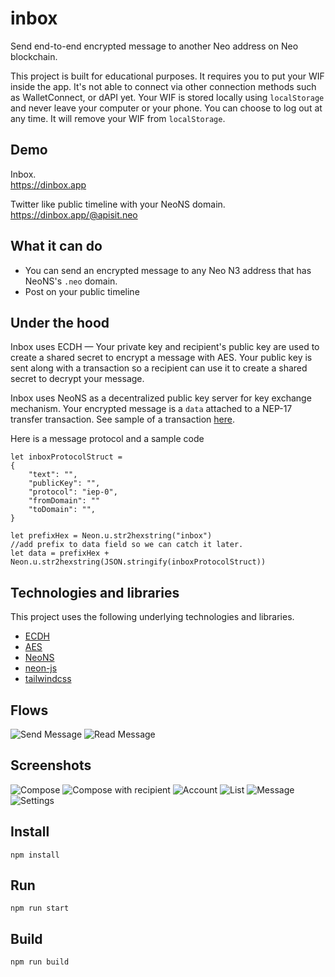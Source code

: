 # inbox 
Send end-to-end encrypted message to another Neo address on Neo blockchain.

This project is built for educational purposes. It requires you to put your WIF inside the app. It's not able to connect via other connection methods such as WalletConnect, or dAPI yet.
Your WIF is stored locally using `localStorage` and never leave your computer or your phone. You can choose to log out at any time. It will remove your WIF from `localStorage`.

## Demo
Inbox.  
https://dinbox.app

Twitter like public timeline with your NeoNS domain.  
https://dinbox.app/@apisit.neo


## What it can do
- You can send an encrypted message to any Neo N3 address that has NeoNS's `.neo` domain.
- Post on your public timeline

## Under the hood
Inbox uses ECDH — Your private key and recipient's public key are used to create a shared secret to encrypt a message with AES. Your public key is sent along with a transaction so a recipient can use it to create a shared secret to decrypt your message.

Inbox uses NeoNS as a decentralized public key server for key exchange mechanism. 
Your encrypted message is a `data` attached to a NEP-17 transfer transaction. See sample of a transaction [here](https://dora.coz.io/transaction/neo3/mainnet/0x290ffd74d9d1f163a9f32777cc9a52dd4b3b8c611426030a81d99e403fc0d557).


Here is a message protocol and a sample code
```
let inboxProtocolStruct =  
{
    "text": "",
    "publicKey": "",
    "protocol": "iep-0",
    "fromDomain": ""
    "toDomain": "",
}

let prefixHex = Neon.u.str2hexstring("inbox")
//add prefix to data field so we can catch it later.
let data = prefixHex + Neon.u.str2hexstring(JSON.stringify(inboxProtocolStruct))

```

## Technologies and libraries
This project uses the following underlying technologies and libraries.
- [ECDH](https://en.wikipedia.org/wiki/Elliptic-curve_Diffie%E2%80%93Hellman)
- [AES](https://en.wikipedia.org/wiki/Advanced_Encryption_Standard)
- [NeoNS](https://neo.link/)
- [neon-js](https://github.com/CityOfZion/neon-js)
- [tailwindcss](https://tailwindcss.com/)


## Flows
![Send Message](./screenshots/send_message.png)
![Read Message](./screenshots/read_message.png)
## Screenshots
![Compose](./screenshots/inbox-compose.png)
![Compose with recipient](./screenshots/inbox-compose-with-recipient.png)
![Account](./screenshots/inbox-account.png)
![List](./screenshots/inbox-list.png)
![Message](./screenshots/inbox-message-detail.png)
![Settings](./screenshots/inbox-settings.png)


## Install
`npm install`

## Run
`npm run start`


## Build
`npm run build`